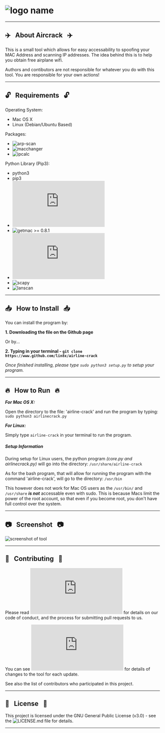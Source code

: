 
# ![logo name](http://i67.tinypic.com/huekv8.jpg)

------------------------------------------------------------------------

## :airplane: &nbsp; About Aircrack &nbsp; :airplane:

This is a small tool which allows for easy accessability to spoofing your MAC Address and scanning IP addresses.
The idea behind this is to help you obtain free airplane wifi.

Authors and contibutors are not responsible for whatever you do with this tool. You are responsible for your own actions!
  
------------------------------------------------------------------------

## :unlock: &nbsp; Requirements &nbsp; :unlock:

Operating System:
* Mac OS X
* Linux (Debian/Ubuntu Based)

Packages:
* ![arp-scan](https://linux.die.net/man/1/arp-scan)
* ![macchanger](https://github.com/alobbs/macchanger)
* ![ipcalc](https://linux.die.net/man/1/ipcalc)

Python Library (Pip3):
* python3
* pip3
* ![os](https://docs.python.org/3/library/os.html)
* ![getmac](https://pypi.org/project/getmac/) >= 0.8.1
* ![platform](https://docs.python.org/3/library/platform.html)
* ![scapy](https://pypi.org/project/scapy-python3/)
* ![lanscan](https://pypi.org/project/lanscan/)

------------------------------------------------------------------------

## :inbox_tray: &nbsp; How to Install &nbsp; :inbox_tray:

You can install the program by:

**1. Downloading the file on the Github page**

Or by...

**2. Typing in your terminal - `git clone https://www.github.com/lin8x/airline-crack`**

*Once finished installing, please type `sudo python3 setup.py` to setup your program.*

------------------------------------------------------------------------

## :fire: &nbsp; How to Run &nbsp; :fire:

***For Mac OS X:***

Open the directory to the file: 'airline-crack' and run the program by typing: 
`sudo python3 airlinecrack.py`

***For Linux:***

Simply type `airline-crack` in your terminal to run the program.

##### Setup Information

During setup for Linux users, the python program _(core.py and airlinecrack.py)_ will go into the directory: `/usr/share/airline-crack`

As for the bash program, that will allow for running the program with the command 'airline-crack', will go to the directory: `/usr/bin`

This however does not work for Mac OS users as the `/usr/bin/` and `/usr/share` ***is not*** accessable even with sudo.
This is because Macs limit the power of the root account, so that even if you become root, you don't have full control over the system.

------------------------------------------------------------------------

## :camera: &nbsp; Screenshot &nbsp; :camera:

![screenshot of tool](http://i63.tinypic.com/sdjsjm.png)

------------------------------------------------------------------------

## :star2: &nbsp; Contributing &nbsp; :star2:

Please read ![CONTRIBUTING.md](https://github.com/Lin8x/airline-crack/blob/master/CONTRIBUTING.md) for details on our code of conduct, and the process for submitting pull requests to us.

You can see ![CHANGESLOG.md](https://github.com/Lin8x/airline-crack/blob/master/CHANGESLOG.md) for details of changes to the tool for each update.

See also the list of contributors who participated in this project.

------------------------------------------------------------------------

## :page_with_curl: &nbsp; License &nbsp; :page_with_curl:

This project is licensed under the GNU General Public License (v3.0) - see the ![LICENSE.md](https://github.com/Lin8x/airline-crack/blob/master/LICENSE) file for details.

------------------------------------------------------------------------
